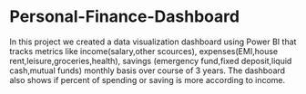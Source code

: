 # Personal-Finance-Dashboard

In this project we created a data visualization dashboard using Power BI that tracks metrics like income(salary,other scources), expenses(EMI,house rent,leisure,groceries,health), savings (emergency fund,fixed deposit,liquid cash,mutual
funds) monthly basis over course of 3 years. The dashboard also shows if percent of spending or saving is more according to income.
